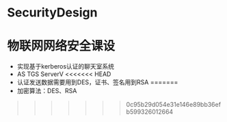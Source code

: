 # SecurityDesign
# 物联网网络安全课设
- 实现基于kerberos认证的聊天室系统
- AS TGS ServerV 
<<<<<<< HEAD
- 认证发送数据需要用到DES，证书、签名用到RSA
=======
- 加密算法：DES、RSA
>>>>>>> 0c95b29d054e31e146e89bb36efb599326012664
